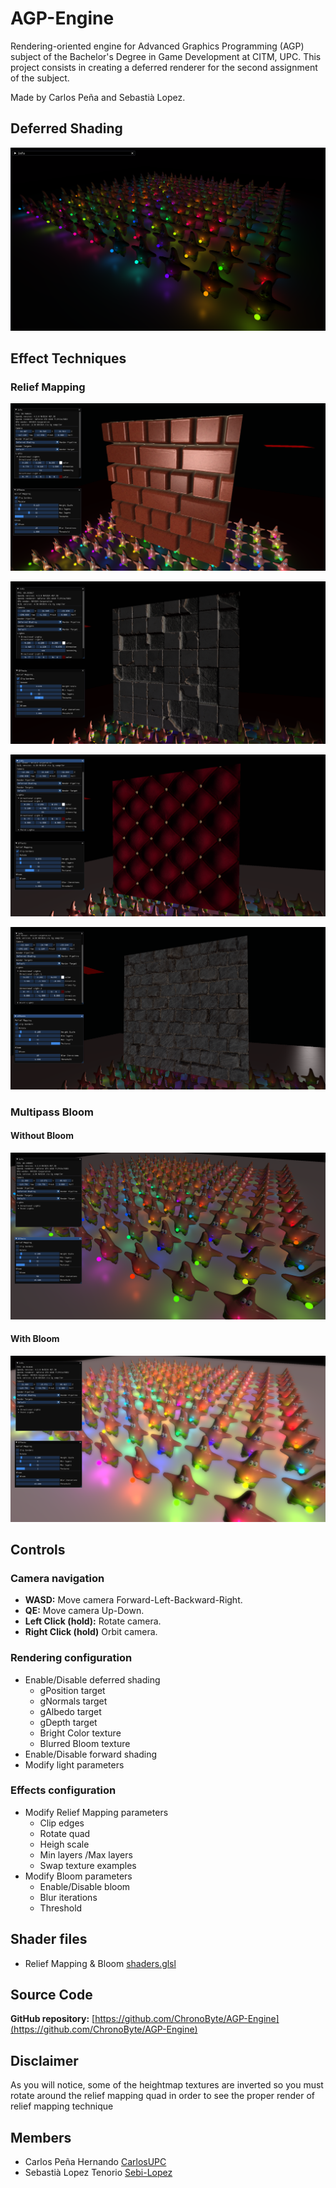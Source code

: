 # AGP-Engine

Rendering-oriented engine for Advanced Graphics Programming (AGP) subject of the Bachelor's Degree in Game Development at CITM, UPC.
This project consists in creating a deferred renderer for the second assignment of the subject.

Made by Carlos Peña and Sebastià Lopez.

## Deferred Shading
<p align="center">
<img src="https://github.com/ChronoByte/AGP-Engine/blob/main/Doc/image.PNG" >
</p>


## Effect Techniques

### Relief Mapping

<p align="center">
<img src="https://github.com/ChronoByte/AGP-Engine/blob/main/Doc/agp8.PNG" >
</p>
<p align="center">
<img src="https://github.com/ChronoByte/AGP-Engine/blob/main/Doc/agp3.PNG" >
</p>
<p align="center">
<img src="https://github.com/ChronoByte/AGP-Engine/blob/main/Doc/agp4.PNG" >
</p>
<p align="center">
<img src="https://github.com/ChronoByte/AGP-Engine/blob/main/Doc/agp5.PNG" >
</p>

### Multipass Bloom

#### Without Bloom
<p align="center">
<img src="https://github.com/ChronoByte/AGP-Engine/blob/main/Doc/agp7.PNG" >
</p>

#### With Bloom
<p align="center">
<img src="https://github.com/ChronoByte/AGP-Engine/blob/main/Doc/agp6.PNG" >
</p>



## Controls

### Camera navigation

   * **WASD:** Move camera Forward-Left-Backward-Right.
   * **QE:** Move camera Up-Down.
   * **Left Click (hold):** Rotate camera.
   * **Right Click (hold)** Orbit camera.

### Rendering configuration

  * Enable/Disable deferred shading
      * gPosition target
      * gNormals target
      * gAlbedo target
      * gDepth target
      * Bright Color texture
      * Blurred Bloom texture
  * Enable/Disable forward shading
  * Modify light parameters

### Effects configuration

  * Modify Relief Mapping parameters
      * Clip edges
      * Rotate quad
      * Heigh scale
      * Min layers /Max layers
      * Swap texture examples
  * Modify Bloom parameters
      * Enable/Disable bloom
      * Blur iterations
      * Threshold
  
## Shader files
* Relief Mapping & Bloom [shaders.glsl](https://github.com/ChronoByte/AGP-Engine/blob/main/Engine/WorkingDir/shaders.glsl)

## Source Code
**GitHub repository:** [https://github.com/ChronoByte/AGP-Engine](https://github.com/ChronoByte/AGP-Engine)

## Disclaimer
As you will notice, some of the heightmap textures are inverted so you must rotate around the relief mapping quad in order to see the proper render of relief mapping technique

## Members

* Carlos Peña Hernando [CarlosUPC](https://github.com/CarlosUPC)
* Sebastià Lopez Tenorio [Sebi-Lopez](https://github.com/Sebi-Lopez)
